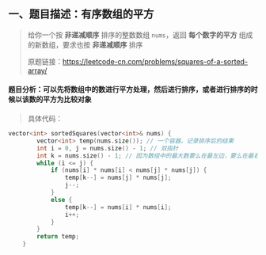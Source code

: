 ## 一、题目描述：有序数组的平方

> 给你一个按 **非递减顺序** 排序的整数数组 `nums`，返回 **每个数字的平方** 组成的新数组，要求也按 **非递减顺序** 排序
>
> 原题链接：https://leetcode-cn.com/problems/squares-of-a-sorted-array/

#### 题目分析：可以先将数组中的数进行平方处理，然后进行排序，或者进行排序的时候以该数的平方为比较对象

> 具体代码：

```c
vector<int> sortedSquares(vector<int>& nums) {
        vector<int> temp(nums.size()); // 一个容器，记录排序后的结果
        int i = 0, j = nums.size() - 1; // 双指针
        int k = nums.size() - 1; // 因为数组中的最大数要么在最左边，要么在最右边，因此每次记录的都是“最大数”
        while (i <= j) {
            if (nums[i] * nums[i] < nums[j] * nums[j]) {
                temp[k--] = nums[j] * nums[j];
                j--;
            }
            else {
                temp[k--] = nums[i] * nums[i];
                i++;
            }
        }
        return temp;
    }
```



